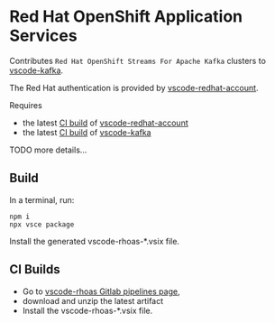 # Red Hat OpenShift Application Services

Contributes `Red Hat OpenShift Streams For Apache Kafka` clusters to [vscode-kafka](https://marketplace.visualstudio.com/items?itemName=jeppeandersen.vscode-kafka).

The Red Hat authentication is provided by [vscode-redhat-account](https://github.com/redhat-developer/vscode-redhat-account).

Requires 
- the latest [CI build](https://github.com/redhat-developer/vscode-redhat-account/actions?query=is%3Asuccess+branch%3Amain) of [vscode-redhat-account](https://github.com/redhat-developer/vscode-redhat-account/)
- the latest [CI build](https://github.com/jlandersen/vscode-kafka/actions/workflows/ci.yml) of [vscode-kafka]( https://github.com/jlandersen/vscode-kafka/)

TODO more details...

## Build
In a terminal, run:
```
npm i
npx vsce package
```

Install the generated vscode-rhoas-*.vsix file.

## CI Builds
- Go to [vscode-rhoas Gitlab pipelines page](https://gitlab.cee.redhat.com/beaverama/vscode-rhoas/-/pipelines?page=1&scope=all&status=success&ref=main), 
- download and unzip the latest artifact
- Install the vscode-rhoas-*.vsix file.